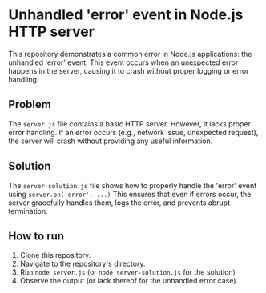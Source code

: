 # Unhandled 'error' event in Node.js HTTP server

This repository demonstrates a common error in Node.js applications: the unhandled 'error' event. This event occurs when an unexpected error happens in the server, causing it to crash without proper logging or error handling.

## Problem

The `server.js` file contains a basic HTTP server.  However, it lacks proper error handling.  If an error occurs (e.g., network issue, unexpected request), the server will crash without providing any useful information. 

## Solution

The `server-solution.js` file shows how to properly handle the 'error' event using `server.on('error', ...)` This ensures that even if errors occur, the server gracefully handles them, logs the error, and prevents abrupt termination.

## How to run

1. Clone this repository.
2. Navigate to the repository's directory.
3. Run `node server.js` (or `node server-solution.js` for the solution)
4. Observe the output (or lack thereof for the unhandled error case).